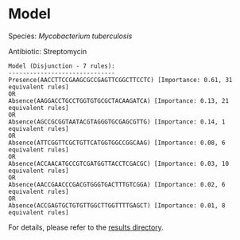 
# Model

Species: *Mycobacterium tuberculosis*

Antibiotic: Streptomycin

```
Model (Disjunction - 7 rules):
------------------------------
Presence(AACCTTCCGAAGCGCCGAGTTCGGCTTCCTC) [Importance: 0.61, 31 equivalent rules]
OR
Absence(AAGGACCTGCCTGGTGTGCGCTACAAGATCA) [Importance: 0.13, 21 equivalent rules]
OR
Absence(AGCCGCGGTAATACGTAGGGTGCGAGCGTTG) [Importance: 0.14, 1 equivalent rules]
OR
Absence(ATTCGGTTCGCTGTTCATGGTGGCCGGCAAG) [Importance: 0.08, 6 equivalent rules]
OR
Absence(ACCAACATGCCGTCGATGGTTACCTCGACGC) [Importance: 0.03, 10 equivalent rules]
OR
Absence(AACCGAACCCGACGTGGGTGACTTTGTCGGA) [Importance: 0.02, 6 equivalent rules]
OR
Absence(ACCGAGTGCTGTGTTGGCTTGGTTTTGAGCT) [Importance: 0.01, 8 equivalent rules]

```

For details, please refer to the [results directory](../../../../../results/scm_b/mycobacterium%20tuberculosis/streptomycin/repeat_8/).

